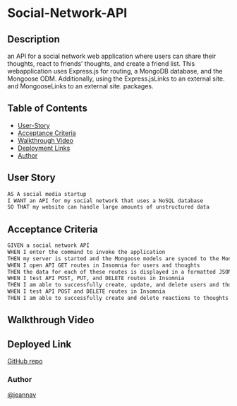 # Social-Network-API

## Description
an API for a social network web application where users can share their thoughts, react to friends’ thoughts, and create a friend list. This webapplication uses Express.js for routing, a MongoDB database, and the Mongoose ODM. Additionally, using the Express.jsLinks to an external site. and MongooseLinks to an external site. packages.

## Table of Contents
- [User-Story](#user-story)
- [Acceptance Criteria](#acceptance-criteria)
- [Walkthrough Video](#walkthrough-video)
- [Deployment Links](#link)
- [Author](#author)


## User Story

```md
AS A social media startup
I WANT an API for my social network that uses a NoSQL database
SO THAT my website can handle large amounts of unstructured data
```

## Acceptance Criteria

```md
GIVEN a social network API
WHEN I enter the command to invoke the application
THEN my server is started and the Mongoose models are synced to the MongoDB database
WHEN I open API GET routes in Insomnia for users and thoughts
THEN the data for each of these routes is displayed in a formatted JSON
WHEN I test API POST, PUT, and DELETE routes in Insomnia
THEN I am able to successfully create, update, and delete users and thoughts in my database
WHEN I test API POST and DELETE routes in Insomnia
THEN I am able to successfully create and delete reactions to thoughts and add and remove friends to a user’s friend list
```

## Walkthrough Video

[](https://drive.google.com/file/d/14zk6R1yH4Flx45IYfeAiUfA4Tp9JXiIR/view)


## Deployed Link

[GitHub repo](https://github.com/jeannav/Social-Network-API)

### Author

[@jeannav](https://github.com/jeannav)